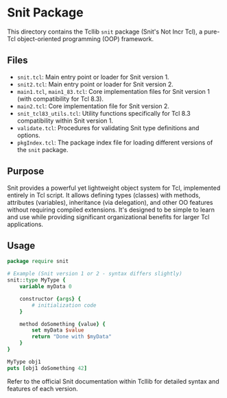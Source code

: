 # Snit Package

This directory contains the Tcllib `snit` package (Snit's Not Incr Tcl), a pure-Tcl object-oriented programming (OOP) framework.

## Files

*   `snit.tcl`: Main entry point or loader for Snit version 1.
*   `snit2.tcl`: Main entry point or loader for Snit version 2.
*   `main1.tcl`, `main1_83.tcl`: Core implementation files for Snit version 1 (with compatibility for Tcl 8.3).
*   `main2.tcl`: Core implementation file for Snit version 2.
*   `snit_tcl83_utils.tcl`: Utility functions specifically for Tcl 8.3 compatibility within Snit version 1.
*   `validate.tcl`: Procedures for validating Snit type definitions and options.
*   `pkgIndex.tcl`: The package index file for loading different versions of the `snit` package.

## Purpose

Snit provides a powerful yet lightweight object system for Tcl, implemented entirely in Tcl script. It allows defining types (classes) with methods, attributes (variables), inheritance (via delegation), and other OO features without requiring compiled extensions. It's designed to be simple to learn and use while providing significant organizational benefits for larger Tcl applications.

## Usage

```tcl
package require snit

# Example (Snit version 1 or 2 - syntax differs slightly)
snit::type MyType {
    variable myData 0

    constructor {args} {
        # initialization code
    }

    method doSomething {value} {
        set myData $value
        return "Done with $myData"
    }
}

MyType obj1
puts [obj1 doSomething 42]
```

Refer to the official Snit documentation within Tcllib for detailed syntax and features of each version. 